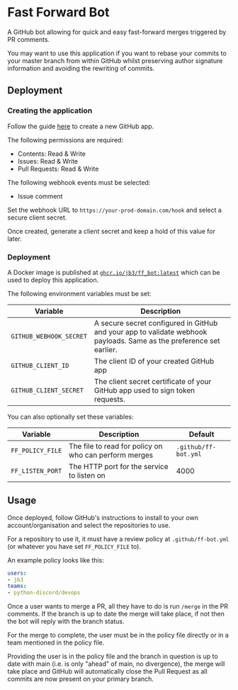 # Fast Forward Bot

A GitHub bot allowing for quick and easy fast-forward merges triggered by PR
comments.

You may want to use this application if you want to rebase your commits to your
master branch from within GitHub whilst preserving author signature information
and avoiding the rewriting of commits.

## Deployment


### Creating the application

Follow the guide [here](https://docs.github.com/en/apps/creating-github-apps/registering-a-github-app/registering-a-github-app) to create a new GitHub app.

The following permissions are required:
- Contents: Read & Write
- Issues: Read & Write
- Pull Requests: Read & Write

The following webhook events must be selected:
- Issue comment

Set the webhook URL to `https://your-prod-domain.com/hook` and select a secure
client secret.

Once created, generate a client secret and keep a hold of this value for later.

### Deployment

A Docker image is published at [`ghcr.io/jb3/ff_bot:latest`](https://ghcr.io/jb3/ff_bot) which can be used to
deploy this application.

The following environment variables must be set:

| Variable                | Description                                                                                                         |
|-------------------------|---------------------------------------------------------------------------------------------------------------------|
| `GITHUB_WEBHOOK_SECRET` | A secure secret configured in GitHub and your app to validate webhook payloads. Same as the preference set earlier. |
| `GITHUB_CLIENT_ID`      | The client ID of your created GitHub app                                                                            |
| `GITHUB_CLIENT_SECRET`  | The client secret certificate of your GitHub app used to sign token requests.                                       |

You can also optionally set these variables:

| Variable         | Description                                           | Default              |
|------------------|-------------------------------------------------------|----------------------|
| `FF_POLICY_FILE` | The file to read for policy on who can perform merges | `.github/ff-bot.yml` |
| `FF_LISTEN_PORT` | The HTTP port for the service to listen on            | 4000                 |

## Usage

Once deployed, follow GitHub's instructions to install to your own
account/organisation and select the repositories to use.

For a repository to use it, it must have a review policy at `.github/ff-bot.yml`
(or whatever you have set `FF_POLICY_FILE` to).

An example policy looks like this:

``` yaml
users:
- jb3
teams:
- python-discord/devops
```

Once a user wants to merge a PR, all they have to do is run `/merge` in the PR
comments. If the branch is up to date the merge will take place, if not then the
bot will reply with the branch status.

For the merge to complete, the user must be in the policy file directly or in a
team mentioned in the policy file.

Providing the user is in the policy file and the branch in question is up to
date with main (i.e. is only "ahead" of main, no divergence), the merge will
take place and GitHub will automatically close the Pull Request as all commits
are now present on your primary branch.
